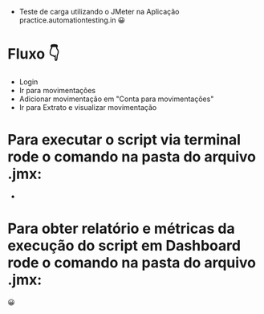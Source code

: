 
- Teste de carga utilizando o JMeter na Aplicação practice.automationtesting.in 😀

# Fluxo 👇
- Login
- Ir para movimentações
- Adicionar movimentação em "Conta para movimentações"
- Ir para Extrato e visualizar movimentação

# Para executar o script via terminal rode o comando na pasta do arquivo .jmx:
- 

# Para obter relatório e métricas da execução do script em Dashboard rode o comando na pasta do arquivo .jmx:

😀
